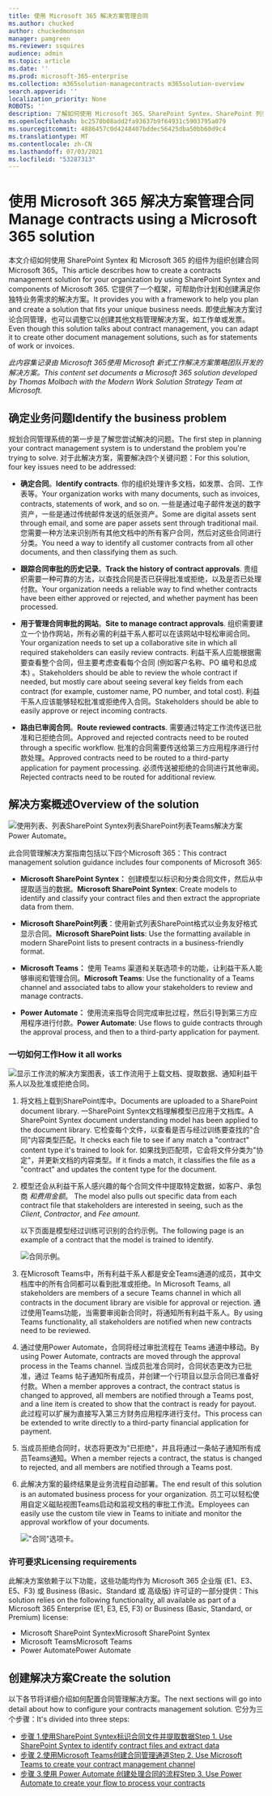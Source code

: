 ```yaml
---
title: 使用 Microsoft 365 解决方案管理合同
ms.author: chucked
author: chuckedmonson
manager: pamgreen
ms.reviewer: ssquires
audience: admin
ms.topic: article
ms.date: ''
ms.prod: microsoft-365-enterprise
ms.collection: m365solution-managecontracts m365solution-overview
search.appverid: ''
localization_priority: None
ROBOTS: ''
description: 了解如何使用 Microsoft 365、SharePoint Syntex、SharePoint 列表、Microsoft Teams 和 Power Automate 解决方案管理Power Automate。
ms.openlocfilehash: bc2570b08add2fa93637b9f64931c5903795a079
ms.sourcegitcommit: 4886457c0d4248407bddec56425dba50bb60d9c4
ms.translationtype: MT
ms.contentlocale: zh-CN
ms.lasthandoff: 07/03/2021
ms.locfileid: "53287313"
---
```

# <a name="manage-contracts-using-a-microsoft-365-solution"></a><span data-ttu-id="f340c-103">使用 Microsoft 365 解决方案管理合同</span><span class="sxs-lookup"><span data-stu-id="f340c-103">Manage contracts using a Microsoft 365 solution</span></span>

<span data-ttu-id="f340c-104">本文介绍如何使用 SharePoint Syntex 和 Microsoft 365 的组件为组织创建合同Microsoft 365。</span><span class="sxs-lookup"><span data-stu-id="f340c-104">This article describes how to create a contracts management solution for your organization by using SharePoint Syntex and components of Microsoft 365.</span></span> <span data-ttu-id="f340c-105">它提供了一个框架，可帮助你计划和创建满足你独特业务需求的解决方案。</span><span class="sxs-lookup"><span data-stu-id="f340c-105">It provides you with a framework to help you plan and create a solution that fits your unique business needs.</span></span> <span data-ttu-id="f340c-106">即使此解决方案讨论合同管理，也可以调整它以创建其他文档管理解决方案，如工作单或发票。</span><span class="sxs-lookup"><span data-stu-id="f340c-106">Even though this solution talks about contract management, you can adapt it to create other document management solutions, such as for statements of work or invoices.</span></span>

<span data-ttu-id="f340c-107">*此内容集记录由 Microsoft 365使用 Microsoft 新式工作解决方案策略团队开发的解决方案。*</span><span class="sxs-lookup"><span data-stu-id="f340c-107">*This content set documents a Microsoft 365 solution developed by Thomas Molbach with the Modern Work Solution Strategy Team at Microsoft.*</span></span>

## <a name="identify-the-business-problem"></a><span data-ttu-id="f340c-108">确定业务问题</span><span class="sxs-lookup"><span data-stu-id="f340c-108">Identify the business problem</span></span>

<span data-ttu-id="f340c-109">规划合同管理系统的第一步是了解您尝试解决的问题。</span><span class="sxs-lookup"><span data-stu-id="f340c-109">The first step in planning your contract management system is to understand the problem you're trying to solve.</span></span> <span data-ttu-id="f340c-110">对于此解决方案，需要解决四个关键问题：</span><span class="sxs-lookup"><span data-stu-id="f340c-110">For this solution, four key issues need to be addressed:</span></span>

- <span data-ttu-id="f340c-111">**确定合同**。</span><span class="sxs-lookup"><span data-stu-id="f340c-111">**Identify contracts**.</span></span> <span data-ttu-id="f340c-112">你的组织处理许多文档，如发票、合同、工作表等。</span><span class="sxs-lookup"><span data-stu-id="f340c-112">Your organization works with many documents, such as invoices, contracts, statements of work, and so on.</span></span>  <span data-ttu-id="f340c-113">一些是通过电子邮件发送的数字资产，一些是通过传统邮件发送的纸张资产。</span><span class="sxs-lookup"><span data-stu-id="f340c-113">Some are digital assets sent through email, and some are paper assets sent through traditional mail.</span></span> <span data-ttu-id="f340c-114">您需要一种方法来识别所有其他文档中的所有客户合同，然后对这些合同进行分类。</span><span class="sxs-lookup"><span data-stu-id="f340c-114">You need a way to identify all customer contracts from all other documents, and then classifying them as such.</span></span>

- <span data-ttu-id="f340c-115">**跟踪合同审批的历史记录**。</span><span class="sxs-lookup"><span data-stu-id="f340c-115">**Track the history of contract approvals**.</span></span> <span data-ttu-id="f340c-116">贵组织需要一种可靠的方法，以查找合同是否已获得批准或拒绝，以及是否已处理付款。</span><span class="sxs-lookup"><span data-stu-id="f340c-116">Your organization needs a reliable way to find whether contracts have been either approved or rejected, and whether payment has been processed.</span></span> 

- <span data-ttu-id="f340c-117">**用于管理合同审批的网站**。</span><span class="sxs-lookup"><span data-stu-id="f340c-117">**Site to manage contract approvals**.</span></span> <span data-ttu-id="f340c-118">组织需要建立一个协作网站，所有必需的利益干系人都可以在该网站中轻松审阅合同。</span><span class="sxs-lookup"><span data-stu-id="f340c-118">Your organization needs to set up a collaborative site in which all required stakeholders can easily review contracts.</span></span> <span data-ttu-id="f340c-119">利益干系人应能根据需要查看整个合同，但主要考虑查看每个合同 (例如客户名称、PO 编号和总成本) 。</span><span class="sxs-lookup"><span data-stu-id="f340c-119">Stakeholders should be able to review the whole contract if needed, but mostly care about seeing several key fields from each contract (for example, customer name, PO number, and total cost).</span></span> <span data-ttu-id="f340c-120">利益干系人应该能够轻松批准或拒绝传入合同。</span><span class="sxs-lookup"><span data-stu-id="f340c-120">Stakeholders should be able to easily approve or reject incoming contracts.</span></span>

- <span data-ttu-id="f340c-121">**路由已审阅合同**。</span><span class="sxs-lookup"><span data-stu-id="f340c-121">**Route reviewed contracts**.</span></span> <span data-ttu-id="f340c-122">需要通过特定工作流传送已批准和已拒绝合同。</span><span class="sxs-lookup"><span data-stu-id="f340c-122">Approved and rejected contracts need to be routed through a specific workflow.</span></span> <span data-ttu-id="f340c-123">批准的合同需要传送给第三方应用程序进行付款处理。</span><span class="sxs-lookup"><span data-stu-id="f340c-123">Approved contracts need to be routed to a third-party application for payment processing.</span></span> <span data-ttu-id="f340c-124">必须传送被拒绝的合同进行其他审阅。</span><span class="sxs-lookup"><span data-stu-id="f340c-124">Rejected contracts need to be routed for additional review.</span></span>

## <a name="overview-of-the-solution"></a><span data-ttu-id="f340c-125">解决方案概述</span><span class="sxs-lookup"><span data-stu-id="f340c-125">Overview of the solution</span></span>

  ![使用列表、列表SharePoint Syntex列表SharePoint列表Teams解决方案Power Automate。](../media/content-understanding/syntex-solution-manage-contracts-setup-steps.png)

<span data-ttu-id="f340c-127">此合同管理解决方案指南包括以下四个Microsoft 365：</span><span class="sxs-lookup"><span data-stu-id="f340c-127">This contract management solution guidance includes four components of Microsoft 365:</span></span>

- <span data-ttu-id="f340c-128">**Microsoft SharePoint Syntex：** 创建模型以标识和分类合同文件，然后从中提取适当的数据。</span><span class="sxs-lookup"><span data-stu-id="f340c-128">**Microsoft SharePoint Syntex**: Create models to identify and classify your contract files and then extract the appropriate data from them.</span></span>

- <span data-ttu-id="f340c-129">**Microsoft SharePoint列表**：使用新式列表SharePoint格式以业务友好格式显示合同。</span><span class="sxs-lookup"><span data-stu-id="f340c-129">**Microsoft SharePoint lists**: Use the formatting available in modern SharePoint lists to present contracts in a business-friendly format.</span></span>

- <span data-ttu-id="f340c-130">**Microsoft Teams：** 使用 Teams 渠道和关联选项卡的功能，让利益干系人能够审阅和管理合同。</span><span class="sxs-lookup"><span data-stu-id="f340c-130">**Microsoft Teams**: Use the functionality of a Teams channel and associated tabs to allow your stakeholders to review and manage contracts.</span></span>

- <span data-ttu-id="f340c-131">**Power Automate：** 使用流来指导合同完成审批过程，然后引导到第三方应用程序进行付款。</span><span class="sxs-lookup"><span data-stu-id="f340c-131">**Power Automate**: Use flows to guide contracts through the approval process, and then to a third-party application for payment.</span></span>

### <a name="how-it-all-works"></a><span data-ttu-id="f340c-132">一切如何工作</span><span class="sxs-lookup"><span data-stu-id="f340c-132">How it all works</span></span>

  ![显示工作流的解决方案图表，该工作流用于上载文档、提取数据、通知利益干系人以及批准或拒绝合同。](../media/content-understanding/syntex-solution-manage-contracts-overview.png)

1. <span data-ttu-id="f340c-134">将文档上载到SharePoint库中。</span><span class="sxs-lookup"><span data-stu-id="f340c-134">Documents are uploaded to a SharePoint document library.</span></span> <span data-ttu-id="f340c-135">一SharePoint Syntex文档理解模型已应用于文档库。</span><span class="sxs-lookup"><span data-stu-id="f340c-135">A SharePoint Syntex document understanding model has been applied to the document library.</span></span> <span data-ttu-id="f340c-136">它检查每个文件，以查看是否与经过训练要查找的"合同"内容类型匹配。</span><span class="sxs-lookup"><span data-stu-id="f340c-136">It checks each file to see if any match a "contract" content type it's trained to look for.</span></span> <span data-ttu-id="f340c-137">如果找到匹配项，它会将文件分类为"协定"，并更新文档的内容类型。</span><span class="sxs-lookup"><span data-stu-id="f340c-137">If it finds a match, it classifies the file as a "contract" and updates the content type for the document.</span></span>

2. <span data-ttu-id="f340c-138">模型还会从利益干系人感兴趣的每个合同文件中提取特定数据，如客户、承包商 *和费用金额*。  </span><span class="sxs-lookup"><span data-stu-id="f340c-138">The model also pulls out specific data from each contract file that stakeholders are interested in seeing, such as the *Client*, *Contractor*, and *Fee amount*.</span></span>

    <span data-ttu-id="f340c-139">以下页面是模型经过训练可识别的合约示例。</span><span class="sxs-lookup"><span data-stu-id="f340c-139">The following page is an example of a contract that the model is trained to identify.</span></span>

      ![合同示例。](../media/content-understanding/contract.png)

3. <span data-ttu-id="f340c-141">在Microsoft Teams中，所有利益干系人都是安全Teams通道的成员，其中文档库中的所有合同都可以看到批准或拒绝。</span><span class="sxs-lookup"><span data-stu-id="f340c-141">In Microsoft Teams, all stakeholders are members of a secure Teams channel in which all contracts in the document library are visible for approval or rejection.</span></span> <span data-ttu-id="f340c-142">通过使用Teams功能，当需要审阅新合同时，将通知所有利益干系人。</span><span class="sxs-lookup"><span data-stu-id="f340c-142">By using Teams functionality, all stakeholders are notified when new contracts need to be reviewed.</span></span>

4. <span data-ttu-id="f340c-143">通过使用Power Automate，合同将经过审批流程在 Teams 通道中移动。</span><span class="sxs-lookup"><span data-stu-id="f340c-143">By using Power Automate, contracts are moved through the approval process in the Teams channel.</span></span> <span data-ttu-id="f340c-144">当成员批准合同时，合同状态更改为已批准，通过 Teams 帖子通知所有成员，并创建一个行项目以显示合同已准备好付款。</span><span class="sxs-lookup"><span data-stu-id="f340c-144">When a member approves a contract, the contract status is changed to approved, all members are notified through a Teams post, and a line item is created to show that the contract is ready for payout.</span></span> <span data-ttu-id="f340c-145">此过程可以扩展为直接写入第三方财务应用程序进行支付。</span><span class="sxs-lookup"><span data-stu-id="f340c-145">This process can be extended to write directly to a third-party financial application for payment.</span></span>

5. <span data-ttu-id="f340c-146">当成员拒绝合同时，状态将更改为"已拒绝"，并且将通过一条帖子通知所有成员Teams通知。</span><span class="sxs-lookup"><span data-stu-id="f340c-146">When a member rejects a contract, the status is changed to rejected, and all members are notified through a Teams post.</span></span>

6. <span data-ttu-id="f340c-147">此解决方案的最终结果是业务流程自动部署。</span><span class="sxs-lookup"><span data-stu-id="f340c-147">The end result of this solution is an automated business process for your organization.</span></span> <span data-ttu-id="f340c-148">员工可以轻松使用自定义磁贴视图Teams启动和监视文档的审批工作流。</span><span class="sxs-lookup"><span data-stu-id="f340c-148">Employees can easily use the custom tile view in Teams to initiate and monitor the approval workflow of your documents.</span></span> 

     !["合同"选项卡。](../media/content-understanding/tile-view.png)

### <a name="licensing-requirements"></a><span data-ttu-id="f340c-150">许可要求</span><span class="sxs-lookup"><span data-stu-id="f340c-150">Licensing requirements</span></span>

<span data-ttu-id="f340c-151">此解决方案依赖于以下功能，这些功能均作为 Microsoft 365 企业版 (E1、E3、E5、F3) 或 Business (Basic、Standard 或 高级版) 许可证的一部分提供：</span><span class="sxs-lookup"><span data-stu-id="f340c-151">This solution relies on the following functionality, all available as part of a Microsoft 365 Enterprise (E1, E3, E5, F3) or Business (Basic, Standard, or Premium) license:</span></span>

- <span data-ttu-id="f340c-152">Microsoft SharePoint Syntex</span><span class="sxs-lookup"><span data-stu-id="f340c-152">Microsoft SharePoint Syntex</span></span>
- <span data-ttu-id="f340c-153">Microsoft Teams</span><span class="sxs-lookup"><span data-stu-id="f340c-153">Microsoft Teams</span></span>
- <span data-ttu-id="f340c-154">Power Automate</span><span class="sxs-lookup"><span data-stu-id="f340c-154">Power Automate</span></span>

## <a name="create-the-solution"></a><span data-ttu-id="f340c-155">创建解决方案</span><span class="sxs-lookup"><span data-stu-id="f340c-155">Create the solution</span></span>

<span data-ttu-id="f340c-156">以下各节将详细介绍如何配置合同管理解决方案。</span><span class="sxs-lookup"><span data-stu-id="f340c-156">The next sections will go into detail about how to configure your contracts management solution.</span></span> <span data-ttu-id="f340c-157">它分为三个步骤：</span><span class="sxs-lookup"><span data-stu-id="f340c-157">It's divided into three steps:</span></span>

- [<span data-ttu-id="f340c-158">步骤 1.使用SharePoint Syntex标识合同文件并提取数据</span><span class="sxs-lookup"><span data-stu-id="f340c-158">Step 1. Use SharePoint Syntex to identify contract files and extract data</span></span>](solution-manage-contracts-step1.md)
- [<span data-ttu-id="f340c-159">步骤 2.使用Microsoft Teams创建合同管理通道</span><span class="sxs-lookup"><span data-stu-id="f340c-159">Step 2. Use Microsoft Teams to create your contract management channel</span></span>](solution-manage-contracts-step2.md)
- [<span data-ttu-id="f340c-160">步骤 3.使用 Power Automate 创建处理合同的流程</span><span class="sxs-lookup"><span data-stu-id="f340c-160">Step 3. Use Power Automate to create your flow to process your contracts</span></span>](solution-manage-contracts-step3.md)
